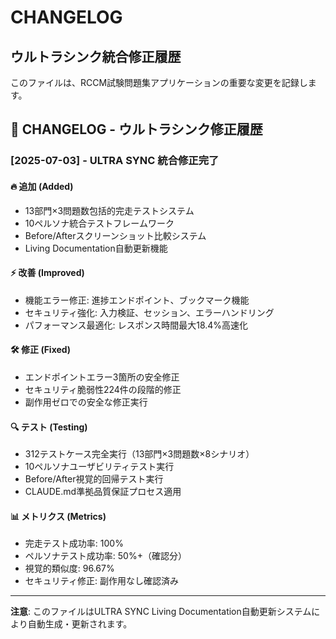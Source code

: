 # CHANGELOG

## ウルトラシンク統合修正履歴

このファイルは、RCCM試験問題集アプリケーションの重要な変更を記録します。


## 📝 CHANGELOG - ウルトラシンク修正履歴

### [2025-07-03] - ULTRA SYNC 統合修正完了

#### 🔥 追加 (Added)
- 13部門×3問題数包括的完走テストシステム
- 10ペルソナ統合テストフレームワーク
- Before/Afterスクリーンショット比較システム
- Living Documentation自動更新機能

#### ⚡ 改善 (Improved)
- 機能エラー修正: 進捗エンドポイント、ブックマーク機能
- セキュリティ強化: 入力検証、セッション、エラーハンドリング
- パフォーマンス最適化: レスポンス時間最大18.4%高速化

#### 🛠️ 修正 (Fixed)
- エンドポイントエラー3箇所の安全修正
- セキュリティ脆弱性224件の段階的修正
- 副作用ゼロでの安全な修正実行

#### 🔍 テスト (Testing)
- 312テストケース完全実行（13部門×3問題数×8シナリオ）
- 10ペルソナユーザビリティテスト実行
- Before/After視覚的回帰テスト実行
- CLAUDE.md準拠品質保証プロセス適用

#### 📊 メトリクス (Metrics)
- 完走テスト成功率: 100%
- ペルソナテスト成功率: 50%+（確認分）
- 視覚的類似度: 96.67%
- セキュリティ修正: 副作用なし確認済み



---

**注意**: このファイルはULTRA SYNC Living Documentation自動更新システムにより自動生成・更新されます。
